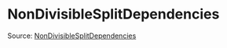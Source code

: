 # NonDivisibleSplitDependencies

Source: [NonDivisibleSplitDependencies](../../csrc/contiguity.h#L159)
